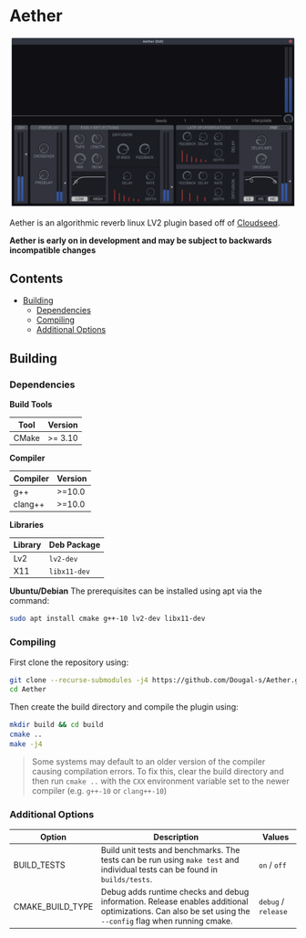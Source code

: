 # Aether

![screenshot of the Aether UI](screenshot.png)

Aether is an algorithmic reverb linux LV2 plugin based off of [Cloudseed](https://github.com/ValdemarOrn/CloudSeed).

**Aether is early on in development and may be subject to backwards incompatible changes**

## Contents
* [Building](#Building)
	* [Dependencies](#dependencies)
	* [Compiling](#compiling)
	* [Additional Options](#additional-options)

## Building

### Dependencies

**Build Tools**

| Tool  | Version |
| ----- | ------- |
| CMake | >= 3.10 |

**Compiler**

| Compiler | Version |
| -------- | ------- |
| g++      | >=10.0  |
| clang++  | >=10.0  |

**Libraries**

| Library | Deb Package  |
| ------- | ------------ |
| Lv2     | `lv2-dev`    |
| X11     | `libx11-dev` |

**Ubuntu/Debian**
The prerequisites can be installed using apt via the command:
```bash
sudo apt install cmake g++-10 lv2-dev libx11-dev
```

### Compiling

First clone the repository using:
```bash
git clone --recurse-submodules -j4 https://github.com/Dougal-s/Aether.git
cd Aether
```
Then create the build directory and compile the plugin using:
```bash
mkdir build && cd build
cmake ..
make -j4
```

> Some systems may default to an older version of the compiler causing compilation errors. To fix this, clear the build directory and then run `cmake ..` with the `CXX` environment variable set to the newer compiler (e.g. `g++-10` or `clang++-10`)

### Additional Options

| Option      | Description | Values   |
| ----------- | ----------- | -------- |
| BUILD_TESTS | Build unit tests and benchmarks. The tests can be run using `make test` and individual tests can be found in `builds/tests`. | `on` / `off` |
| CMAKE_BUILD_TYPE | Debug adds runtime checks and debug information. Release enables additional optimizations. Can also be set using the `--config` flag when running cmake.  | `debug` / `release` |
